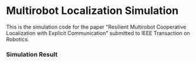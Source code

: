 # Multirobot Localization Simulation

This is the simulation code for the paper "Resilient Multirobot Cooperative Localization with Explicit Communication" submitted to IEEE Transaction on Robotics.

### Simulation Result



<blockquote class="imgur-embed-pub" lang="en" data-id="a/d6WdFn0"><a href="//imgur.com/a/d6WdFn0"></a></blockquote><script async src="//s.imgur.com/min/embed.js" charset="utf-8"></script>